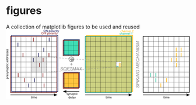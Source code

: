 # figures
A collection of matplotlib figures to be used and reused
![](https://github.com/AntoineGrimaldi/figures/blob/main/animated_neurons/conv_HDSNN.svg)
